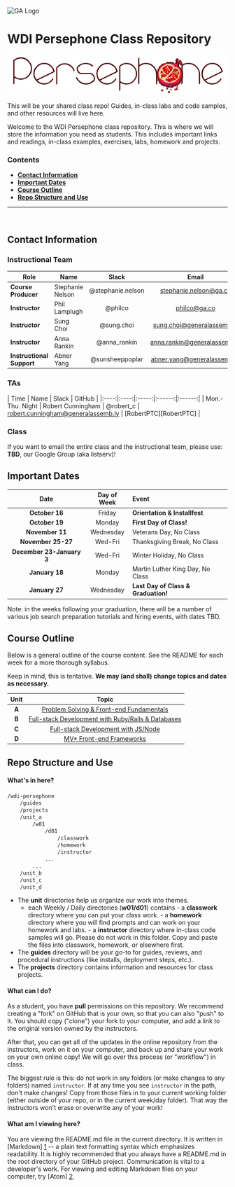 ![GA Logo](https://github.com/generalassembly/ga-ruby-on-rails-for-devs/raw/master/images/ga.png "GeneralAssemb.ly")

# WDI Persephone Class Repository

![persephone_logo](./img/persephone.png)

This will be your shared class repo! Guides, in-class labs and code
samples, and other resources will live here.

Welcome to the WDI Persephone class repository. This is where
we will store the information you need as students. This includes important
links and readings, in-class examples, exercises, labs, homework and projects.

<!--In order to submit your homework to this repo and share it with your
instructional team and classmates, please follow the
**[Homework Submission Process](homework_submission_process.md)**
*[note: this document has not been uploaded yet]*. -->

### Contents

- [**Contact Information**](#contact-information)
- [**Important Dates**](#important-dates)
- [**Course Outline**](#course-outline)
- [**Repo Structure and Use**](#repo-structure-and-use)

---

<br>

## Contact Information

### Instructional Team

| Role                      | Name           | Slack         | Email                | GitHub |
|---------------------------|----------------|:-------------:|:--------------------:|:------:|
| **Course Producer**       | Stephanie Nelson     | @stephanie.nelson         |  stephanie.nelson@ga.co          |  |
| **Instructor**            | Phil Lamplugh      | @philco    |   philco@ga.co    | phlco |
| **Instructor**            | Sung Choi    | @sung.choi          | sung.choi@generalassemb.ly             | sungchoi |
| **Instructor**            | Anna Rankin   | @anna_rankin | anna.rankin@generalassemb.ly   | annarankin |
| **Instructional Support** | Abner Yang | @sunsheeppoplar     | abner.yang@generalassemb.ly | sunsheeppoplar |

### TAs

| Time | Name | Slack | GitHub |
|:----:|:----:|:-----:|:------:|:------:|
| Mon.-Thu. Night | Robert Cunningham | @robert_c   | robert.cunningham@generalassemb.ly | [RobertPTC][RobertPTC] |

### Class

If you want to email the entire class and the instructional team, please use:   
**TBD**, our Google Group (aka listserv)!

## Important Dates

| Date             | Day of Week | Event |
|:----------------:|:-----------:|:------|
| **October 16**   | Friday      | **Orientation & Installfest** |
| **October 19**   | Monday      | **First Day of Class!** |
| **November 11**  | Wednesday   | Veterans Day, No Class |
| **November 25-27**  | Wed-Fri  | Thanksgiving Break, No Class |
| **December 23-January 3**  | Wed-Fri  | Winter Holiday, No Class |
| **January 18**  | Monday  | Martin Luther King Day, No Class |
| **January 27** | Wednesday     | **Last Day of Class & Graduation!** |

Note: in the weeks following your graduation, there will be a number of various
job search preparation tutorials and hiring events, with dates TBD.

## Course Outline

Below is a general outline of the course content. See the README for each week for a more thorough syllabus.

Keep in mind, this is tentative. **We may (and shall) change topics and dates as necessary.**


| Unit     |    Topic    |
|:-----------:|:-----------:|
| **A**  | [Problem Solving & Front-end Fundamentals](https://github.com/ga-students/wdi-persephone/tree/master/unit_a)         |
| **B**  | [Full-stack Development with Ruby/Rails & Databases](https://github.com/ga-students/wdi-persephone/tree/master/unit_b)        |
| **C**  | [Full-stack Development with JS/Node](https://github.com/ga-students/wdi-persephone/tree/master/unit_c)               |
| **D**  | [MV* Front-end Frameworks](https://github.com/ga-students/wdi-persephone/tree/master/unit_d) |

## Repo Structure and Use

#### What's in here?

```
/wdi-persephone
    /guides
    /projects
    /unit_a
        /w01
            /d01
                /classwork
                /homework
                /instructor
            ...
        ...
    /unit_b
    /unit_c
    /unit_d
```

- The **unit** directories help us organize our work into themes.
    - each Weekly / Daily directories (**w01/d01**) contains
          - a **classwork** directory where you can put your class work.
          - a **homework** directory where you will find prompts and can work on your homework and labs.
          - a **instructor** directory where in-class code samples will go. Please do not work in this folder. Copy and paste the files into classwork, homework, or elsewhere first.
- The **guides** directory will be your go-to for guides, reviews, and
  procedural instructions (like installs, deployment steps, etc.).
- The **projects** directory contains information and resources for class
  projects.

#### What can I do?

As a student, you have **pull** permissions on this repository. We recommend
creating a "fork" on GitHub that is your own, so that you can also "push" to it.
You should copy ("clone") your fork to your computer, and add a link to the
original version owned by the instructors.

After that, you can get all of the updates in the online repository from the
instructors, work on it on your computer, and back up and share your work on
your own online copy! We will go over this process (or "workflow") in class.

The biggest rule is this: do not work in any folders (or make changes to any
folders) named `instructor`. If at any time you see `instructor` in the path,
don't make changes! Copy from those files in to your current working folder
(either outside of your repo, or in the current week/day folder). That way
the instructors won't erase or overwrite any of your work!

#### What am I viewing here?

You are viewing the README.md file in the current directory. It is written in
[Markdown] [1] -- a plain text formatting syntax which emphasizes readability.
It is highly recommended that you always have a README.md in the root directory of
your GitHub project. Communication is vital to a developer's work. For viewing and editing Markdown files on your
computer, try [Atom] [2].

[1]: http://daringfireball.net/projects/markdown/    "Markdown"
[2]: https://atom.io/                                 "Atom"
